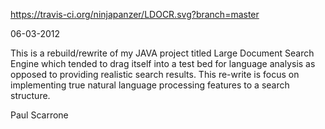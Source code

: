 https://travis-ci.org/ninjapanzer/LDOCR.svg?branch=master

06-03-2012

This is a rebuild/rewrite of my JAVA project titled Large Document Search Engine which tended to drag itself into a test bed for language analysis as opposed to providing realistic search results. This re-write is focus on implementing true natural language processing features to a search structure.

Paul Scarrone
